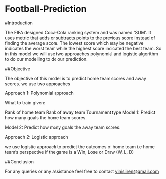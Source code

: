 # Football-Prediction

#Introduction

The FIFA designed Coca-Cola ranking system and was named 'SUM'. It uses metric that adds or subtracts points to the previous score instead of finding the average score. The lowest score which may be negative indicates the worst team while the highest score indicated the best team.
So in this model we will use two approaches polynomial and logistic algorithm to do our modelling to do our prediction.

##Objective

The objective of this model is to predict home team scores and away scores. we use two approaches 

Approach 1: Polynomial approach

What to train given:

Rank of home team
Rank of away team
Tournament type
Model 1: Predict how many goals the home team scores.

Model 2: Predict how many goals the away team scores.

Approach 2: Logistic approach

we use logistic approach to predict the outcomes of home team i.e home team’s perspective if the game is a Win, Lose or Draw (W, L, D)

##Conclusion

For any queries or any assistance feel free to contact vinisiiren@gmail.com
